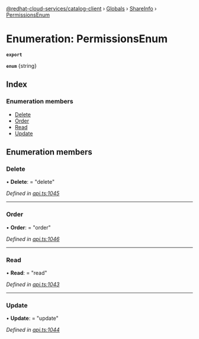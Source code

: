 [@redhat-cloud-services/catalog-client](../README.md) › [Globals](../globals.md) › [ShareInfo](../modules/shareinfo.md) › [PermissionsEnum](shareinfo.permissionsenum.md)

# Enumeration: PermissionsEnum

**`export`** 

**`enum`** {string}

## Index

### Enumeration members

* [Delete](shareinfo.permissionsenum.md#delete)
* [Order](shareinfo.permissionsenum.md#order)
* [Read](shareinfo.permissionsenum.md#read)
* [Update](shareinfo.permissionsenum.md#update)

## Enumeration members

###  Delete

• **Delete**: = "delete"

*Defined in [api.ts:1045](https://github.com/RedHatInsights/javascript-clients/blob/master/packages/catalog/api.ts#L1045)*

___

###  Order

• **Order**: = "order"

*Defined in [api.ts:1046](https://github.com/RedHatInsights/javascript-clients/blob/master/packages/catalog/api.ts#L1046)*

___

###  Read

• **Read**: = "read"

*Defined in [api.ts:1043](https://github.com/RedHatInsights/javascript-clients/blob/master/packages/catalog/api.ts#L1043)*

___

###  Update

• **Update**: = "update"

*Defined in [api.ts:1044](https://github.com/RedHatInsights/javascript-clients/blob/master/packages/catalog/api.ts#L1044)*
